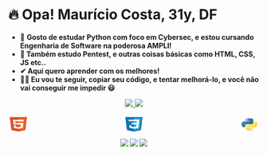    <h1>🔥 Opa! Maurício Costa, 31y, DF </h1>

- 👀 <b>Gosto de estudar Python com foco em Cybersec, e estou cursando Engenharia de Software na poderosa AMPLI!
- 🌱 Também estudo Pentest, e outras coisas básicas como HTML, CSS, JS etc.. 
- ✔  Aqui quero aprender com os melhores! 
- 🧛‍♀️ Eu vou te seguir, copiar seu código, e tentar melhorá-lo, e você não vai conseguir me impedir 😃

                                                 
                                                 
<div align="center">
  <a href="https://github.com/costamauricio1">
  <img height="180em" src="https://github-readme-stats.vercel.app/api?username=costamauricio1F&show_icons=true&theme=dracula1&include_all_commits=true&count_private=true"/>
  <img height="180em" src="https://github-readme-stats.vercel.app/api/top-langs/?username=costamauricio1&layout=compact&langs_count=7&theme=dracula1"/>    

  <div style="display: inline_block"><br>
  <img align="left" alt="Rafa-HTML" height="30" width="40" src="https://raw.githubusercontent.com/devicons/devicon/master/icons/html5/html5-original.svg">
  <img align="center" alt="Rafa-CSS" height="30" width="40" src="https://raw.githubusercontent.com/devicons/devicon/master/icons/css3/css3-original.svg">
  <img align="right" alt="Rafa-Python" height="30" width="40" src="https://raw.githubusercontent.com/devicons/devicon/master/icons/python/python-original.svg">
   
</div>
    
    
    
<div> 
  <p>                                                                </p>
  <p>                                                                </p>
  
  <a href="https://instagram.com/costa.mauricio1" target="_blank"><img src="https://img.shields.io/badge/-Instagram-%23E4405F?style=for-the-badge&logo=instagram&logoColor=white" target="_blank"></a> 
  <a href = "mailto:mauriciocostaup@hotmail.com"><img src="https://img.shields.io/badge/-Gmail-%23333?style=for-the-badge&logo=gmail&logoColor=white" target="_blank"></a>
  <a href="https://www.linkedin.com/in/mauricio-costa-8b600689" target="_blank"><img src="https://img.shields.io/badge/-LinkedIn-%230077B5?style=for-the-badge&logo=linkedin&logoColor=white" target="_blank"></a> 
 
 
 
</div>    

<!---
costamauricio1/costamauricio1 is a ✨ special ✨ repository because its `README.md` (this file) appears on your GitHub profile.
You can click the Preview link to take a look at your changes.
--->

